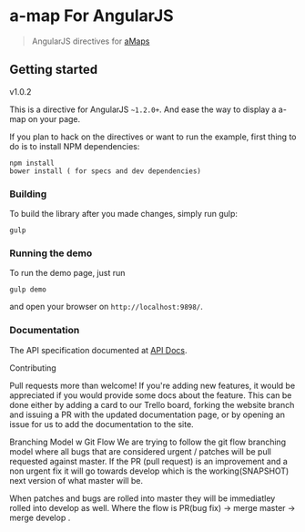 # a-map For AngularJS

> AngularJS directives for [aMaps](http://api.amap.com/)

## Getting started

v1.0.2

This is a directive for AngularJS `~1.2.0+`. And ease the way to display a a-map on your page.

If you plan to hack on the directives or want to run the example, first thing to do is to install NPM dependencies:

```shell
npm install
bower install ( for specs and dev dependencies)
```

### Building
To build the library after you made changes, simply run gulp:

```shell
gulp
```

### Running the demo
To run the demo page, just run

```shell
gulp demo
```

and open your browser on `http://localhost:9898/`.

### Documentation
The API specification documented at [API Docs](https://github.com/leftstick/angular-amap/blob/master/docs/APIDocs.md).



Contributing

Pull requests more than welcome! If you're adding new features, it would be appreciated if you would provide some docs about the feature. This can be done either by adding a card to our Trello board, forking the website branch and issuing a PR with the updated documentation page, or by opening an issue for us to add the documentation to the site.

Branching Model w Git Flow We are trying to follow the git flow branching model where all bugs that are considered urgent / patches will be pull requested against master. If the PR (pull request) is an improvement and a non urgent fix it will go towards develop which is the working(SNAPSHOT) next version of what master will be.

When patches and bugs are rolled into master they will be immediatley rolled into develop as well. Where the flow is PR(bug fix) -> merge master -> merge develop .
